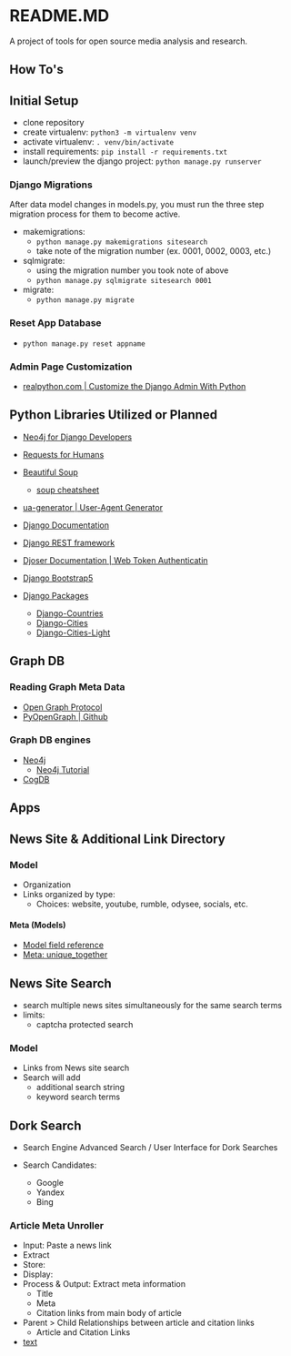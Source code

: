 # README.MD

A project of tools for open source media analysis and research.

## How To's

## Initial Setup

- clone repository
- create virtualenv: `python3 -m virtualenv venv`
- activate virtualenv: `. venv/bin/activate`
- install requirements: `pip install -r requirements.txt`
- launch/preview the django project: `python manage.py runserver`

### Django Migrations

After data model changes in models.py, you must run the three step migration process for them to become active.

- makemigrations:
  - `python manage.py makemigrations sitesearch`
  - take note of the migration number (ex. 0001, 0002, 0003, etc.)
- sqlmigrate:
  - using the migration number you took note of above
  - `python manage.py sqlmigrate sitesearch 0001`  
- migrate:
  - `python manage.py migrate`

### Reset App Database

- `python manage.py reset appname`

### Admin Page Customization

- [realpython.com | Customize the Django Admin With Python](https://realpython.com/customize-django-admin-python/)

## Python Libraries Utilized or Planned

- [Neo4j for Django Developers](https://neo4j.com/developer-blog/neo4j-for-django-developers/)

- [Requests for Humans](https://docs.python-requests.org/en/latest/index.html)
- [Beautiful Soup](https://beautiful-soup-4.readthedocs.io/en/latest/#making-the-soup)
  - [soup cheatsheet](https://proxiesapi.com/articles/the-complete-beautifulsoup-cheatsheet-with-examples)
- [ua-generator | User-Agent Generator](https://pypi.org/project/ua-generator/)
- [Django Documentation](https://docs.djangoproject.com/en/5.1/)
- [Django REST framework](https://www.django-rest-framework.org/)
- [Djoser Documentation | Web Token Authenticatin](https://djoser.readthedocs.io/en/latest/getting_started.html)
- [Django Bootstrap5](https://django-bootstrap5.readthedocs.io/en/latest/quickstart.html)
- [Django Packages](https://djangopackages.org)
  - [Django-Countries](https://pypi.org/project/django-countries/)
  - [Django-Cities](https://github.com/coderholic/django-cities)
  - [Django-Cities-Light](https://github.com/yourlabs/django-cities-light)

## Graph DB

### Reading Graph Meta Data
- [Open Graph Protocol](https://ogp.me/)
- [PyOpenGraph | Github](https://github.com/minichiello/PyOpenGraph)

### Graph DB engines
- [Neo4j](https://neo4j.com/)
  - [Neo4j Tutorial](https://www.datacamp.com/tutorial/neo4j-tutorial)
- [CogDB](https://cogdb.io/)


## Apps

## News Site & Additional Link Directory

### Model

- Organization
- Links organized by type:
  - Choices: website, youtube, rumble, odysee, socials, etc.

#### Meta (Models)

- [Model field reference](https://docs.djangoproject.com/en/5.1/ref/models/fields/)
- [Meta: unique_together](https://docs.djangoproject.com/en/dev/ref/models/options/#unique-together)

## News Site Search

- search multiple news sites simultaneously for the same search terms
- limits:
  - captcha protected search

### Model

- Links from News site search
- Search will add
  - additional search string
  - keyword search terms

## Dork Search

- Search Engine Advanced Search / User Interface for Dork Searches

- Search Candidates:
  - Google
  - Yandex
  - Bing

### Article Meta Unroller

- Input: Paste a news link
- Extract
- Store:
- Display:
- Process & Output: Extract meta information
  - Title
  - Meta
  - Citation links from main body of article
- Parent > Child Relationships between article and citation links
  - Article and Citation Links
- [text](https://www.aljazeera.com/news/2020/12/5/case-173-egypt-closes-decade-old-ngo-foreign-funding-case)
